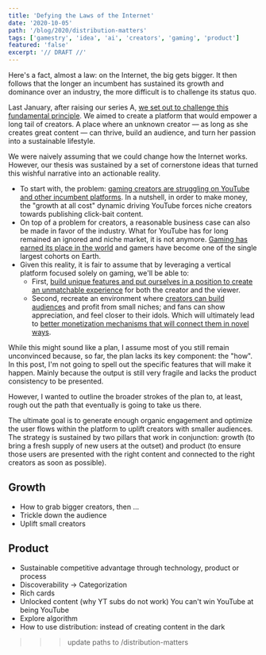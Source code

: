 ```yaml
---
title: 'Defying the Laws of the Internet'
date: '2020-10-05'
path: '/blog/2020/distribution-matters'
tags: ['gamestry', 'idea', 'ai', 'creators', 'gaming', 'product']
featured: 'false'
excerpt: '// DRAFT //'
---
```


Here's a fact, almost a law: on the Internet, the big gets bigger. It then follows that the longer an incumbent has sustained its growth and dominance over an industry, the more difficult is to challenge its status quo.

Last January, after raising our series A, [we set out to challenge this fundamental principle](/blog/2020/what-gamestry-is-about). We aimed to create a platform that would empower a long tail of creators. A place where an unknown creator — as long as she creates great content — can thrive, build an audience, and turn her passion into a sustainable lifestyle.

We were naively assuming that we could change how the Internet works. However, our thesis was sustained by a set of cornerstone ideas that turned this wishful narrative into an actionable reality.

- To start with, the problem: [gaming creators are struggling on YouTube and other incumbent platforms](/blog/2020/creators-are-struggling). In a nutshell, in order to make money, the "growth at all cost" dynamic driving YouTube forces niche creators towards publishing click-bait content.
- On top of a problem for creators, a reasonable business case can also be made in favor of the industry. What for YouTube has for long remained an ignored and niche market, it is not anymore. [Gaming has earned its place in the world](/blog/2020/empowering-creators) and gamers have become one of the single largest cohorts on Earth.
- Given this reality, it is fair to assume that by leveraging a vertical platform focused solely on gaming, we'll be able to:
  - First, [build unique features and put ourselves in a position to create an unmatchable experience](/blog/2020/attracting-and-retaining-creators) for both the creator and the viewer.
  - Second, recreate an environment where [creators can build audiences](/blog/2020/audience) and profit from small niches; and fans can show appreciation, and feel closer to their idols. Which will ultimately lead to [better monetization mechanisms that will connect them in novel ways](/blog/2020/youtube-wont-work).

While this might sound like a plan, I assume most of you still remain unconvinced because, so far, the plan lacks its key component: the "how". In this post, I'm not going to spell out the specific features that will make it happen. Mainly because the output is still very fragile and lacks the product consistency to be presented.

However, I wanted to outline the broader strokes of the plan to, at least, rough out the path that eventually is going to take us there.

The ultimate goal is to generate enough organic engagement and optimize the user flows within the platform to uplift creators with smaller audiences. The strategy is sustained by two pillars that work in conjunction: growth (to bring a fresh supply of new users at the outset) and product (to ensure those users are presented with the right content and connected to the right creators as soon as possible).

## Growth

- How to grab bigger creators, then ...
- Trickle down the audience
- Uplift small creators

## Product

- Sustainable competitive advantage through technology, product or process
- Discoverability → Categorization
- Rich cards
- Unlocked content (why YT subs do not work) You can't win YouTube at being YouTube
- Explore algorithm
- How to use distribution: instead of creating content in the dark

> > > update paths to /distribution-matters
